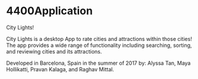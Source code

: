 # 4400Application

City Lights!

City Lights is a desktop App to rate cities and attractions within those cities! The app provides a wide range of functionality including searching,
sorting, and reviewing cities and its attractions. 

Developed in Barcelona, Spain in the summer of 2017 by:
Alyssa Tan, Maya Hollikatti, Pravan Kalaga, and Raghav Mittal.
